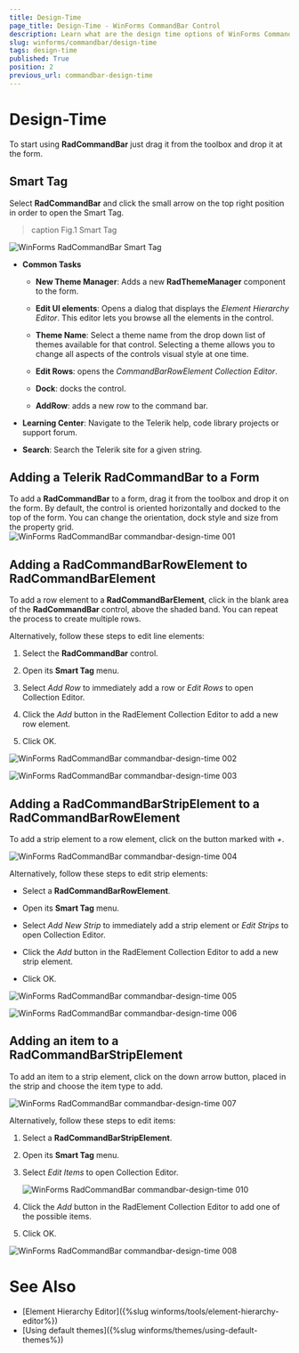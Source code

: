 ```yaml
---
title: Design-Time
page_title: Design-Time - WinForms CommandBar Control
description: Learn what are the design time options of WinForms CommandBar.
slug: winforms/commandbar/design-time
tags: design-time
published: True
position: 2
previous_url: commandbar-design-time
---
```


# Design-Time

To start using __RadCommandBar__ just drag it from the toolbox and drop it at the form.

## Smart Tag

Select __RadCommandBar__ and click the small arrow on the top right position in order to open the Smart Tag.

>caption Fig.1 Smart Tag

![WinForms RadCommandBar Smart Tag](images/commandbar-design-time009.png)

* __Common Tasks__

	* __New Theme Manager__: Adds a new __RadThemeManager__ component to the form.

	* __Edit UI elements__: Opens a dialog that displays the *Element Hierarchy Editor*. This editor lets you browse all the elements in the control.

	* __Theme Name__: Select a theme name from the drop down list of themes available for that control. Selecting a theme allows you to change all aspects of the controls visual style at one time.
	
	* __Edit Rows__: opens the *CommandBarRowElement Collection Editor*.
	
	* __Dock__: docks the control.
	
	* __AddRow__: adds a new row to the command bar.

* __Learning Center__: Navigate to the Telerik help, code library projects or support forum.

* __Search__: Search the Telerik site for a given string.


## Adding a Telerik RadCommandBar to a Form

To add a __RadCommandBar__ to a form, drag it from the toolbox and drop it on the form. By default, the control is oriented horizontally and docked to the top of the form. You can change the orientation, dock style and size from the property grid.![WinForms RadCommandBar commandbar-design-time 001](images/commandbar-design-time001.png)

## Adding a RadCommandBarRowElement to RadCommandBarElement

To add a row element to a __RadCommandBarElement__, click in the blank area of the __RadCommandBar__ control, above the shaded band. You can repeat the process to create multiple rows.

Alternatively, follow these steps to edit line elements:

1. Select the __RadCommandBar__ control.

1. Open its __Smart Tag__ menu.

1. Select *Add Row* to immediately add a row or *Edit Rows* to open Collection Editor.

1. Click the *Add* button in the RadElement Collection Editor to add a new row element.

1. Click OK.

![WinForms RadCommandBar commandbar-design-time 002](images/commandbar-design-time002.png)

![WinForms RadCommandBar commandbar-design-time 003](images/commandbar-design-time003.png)

## Adding a RadCommandBarStripElement to a RadCommandBarRowElement

To add a strip element to a row element, click on the button marked with *+*.

![WinForms RadCommandBar commandbar-design-time 004](images/commandbar-design-time004.png)

Alternatively, follow these steps to edit strip elements:

* Select a __RadCommandBarRowElement__.

* Open its __Smart Tag__ menu.

* Select *Add New Strip* to immediately add a strip element or *Edit Strips* to open Collection Editor.

* Click the *Add* button in the RadElement Collection Editor to add a new strip element.

* Click OK.

![WinForms RadCommandBar commandbar-design-time 005](images/commandbar-design-time005.png)

![WinForms RadCommandBar commandbar-design-time 006](images/commandbar-design-time006.png)

## Adding an item to a RadCommandBarStripElement

To add an item to a strip element, click on the down arrow button, placed in the strip and choose the item type to add.

![WinForms RadCommandBar commandbar-design-time 007](images/commandbar-design-time007.png)

Alternatively, follow these steps to edit items:

1. Select a __RadCommandBarStripElement__.

1. Open its __Smart Tag__ menu.

1. Select *Edit Items* to open Collection Editor.

	![WinForms RadCommandBar commandbar-design-time 010](images/commandbar-design-time010.png)

1. Click the *Add* button in the RadElement Collection Editor to add one of the possible items.

1. Click OK.

![WinForms RadCommandBar commandbar-design-time 008](images/commandbar-design-time008.png)

# See Also

* [Element Hierarchy Editor]({%slug winforms/tools/element-hierarchy-editor%})
* [Using default themes]({%slug winforms/themes/using-default-themes%})

